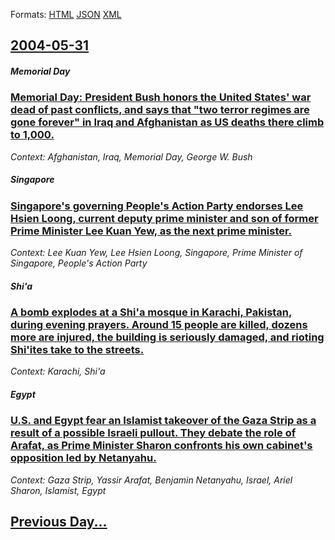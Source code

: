 
Formats: [HTML](2004/05/31/index.html)  [JSON](2004/05/31/index.json)  [XML](2004/05/31/index.xml)  

## [2004-05-31](/news/2004/05/31/index.md)

##### Memorial Day
### [ Memorial Day: President Bush honors the United States' war dead of past conflicts, and says that "two terror regimes are gone forever" in Iraq and Afghanistan as US deaths there climb to 1,000. ](/news/2004/05/31/memorial-day-president-bush-honors-the-united-states-war-dead-of-past-conflicts-and-says-that-two-terror-regimes-are-gone-forever-in-i.md)
_Context: Afghanistan, Iraq, Memorial Day, George W. Bush_

##### Singapore
### [ Singapore's governing People's Action Party endorses Lee Hsien Loong, current deputy prime minister and son of former Prime Minister Lee Kuan Yew, as the next prime minister. ](/news/2004/05/31/singapore-s-governing-people-s-action-party-endorses-lee-hsien-loong-current-deputy-prime-minister-and-son-of-former-prime-minister-lee-ku.md)
_Context: Lee Kuan Yew, Lee Hsien Loong, Singapore, Prime Minister of Singapore, People's Action Party_

##### Shi'a
### [ A bomb explodes at a Shi'a mosque in Karachi, Pakistan, during evening prayers. Around 15 people are killed, dozens more are injured, the building is seriously damaged, and rioting Shi'ites take to the streets. ](/news/2004/05/31/a-bomb-explodes-at-a-shi-a-mosque-in-karachi-pakistan-during-evening-prayers-around-15-people-are-killed-dozens-more-are-injured-the-b.md)
_Context: Karachi, Shi'a_

##### Egypt
### [ U.S. and Egypt fear an Islamist takeover of the Gaza Strip as a result of a possible Israeli pullout. They debate the role of Arafat, as Prime Minister Sharon confronts his own cabinet's opposition led by Netanyahu. ](/news/2004/05/31/u-s-and-egypt-fear-an-islamist-takeover-of-the-gaza-strip-as-a-result-of-a-possible-israeli-pullout-they-debate-the-role-of-arafat-as-pr.md)
_Context: Gaza Strip, Yassir Arafat, Benjamin Netanyahu, Israel, Ariel Sharon, Islamist, Egypt_

## [Previous Day...](/news/2004/05/30/index.md)

